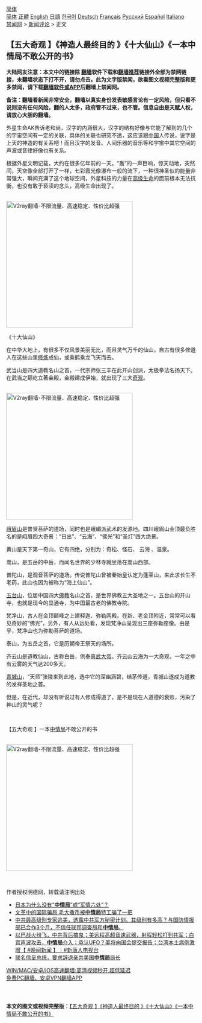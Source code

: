  <!-- 面包屑导航 --> <div class="breadcrumb"><!-- GTranslate: https://gtranslate.io/ -->  <div class="switcher notranslate">  <div class="selected">  <a href="#" onclick="return false;"> 简体</a>  </div>  <div class="option">  <a href="https://www.bannedbook.org" onclick="doGTranslate('zh-CN|zh-CN');jQuery('div.switcher div.selected a').html(jQuery(this).html());return false;" title="简体中文" class="nturl selected"> 简体</a>  <a href="https://www.bannedbook.org/zh-tw/" onclick="doGTranslate('zh-CN|zh-TW');jQuery('div.switcher div.selected a').html(jQuery(this).html());return false;" title="繁體中文" class="nturl"> 正體</a>  <a href="https://www.bannedbook.org/en/" onclick="doGTranslate('zh-CN|en');jQuery('div.switcher div.selected a').html(jQuery(this).html());return false;" title="English" class="nturl"> English</a>  <a href="https://www.bannedbook.org/ja/" onclick="doGTranslate('zh-CN|ja');jQuery('div.switcher div.selected a').html(jQuery(this).html());return false;" title="日本語" class="nturl"> 日語</a>  <a href="https://www.bannedbook.org/ko/" onclick="doGTranslate('zh-CN|ko');jQuery('div.switcher div.selected a').html(jQuery(this).html());return false;" title="한국어" class="nturl"> 한국어</a>  <a href="https://www.bannedbook.org/de/" onclick="doGTranslate('zh-CN|de');jQuery('div.switcher div.selected a').html(jQuery(this).html());return false;" title="Deutsch" class="nturl"> Deutsch</a>  <a href="https://www.bannedbook.org/fr/" onclick="doGTranslate('zh-CN|fr');jQuery('div.switcher div.selected a').html(jQuery(this).html());return false;" title="Français" class="nturl"> Français</a>  <a href="https://www.bannedbook.org/ru/" onclick="doGTranslate('zh-CN|ru');jQuery('div.switcher div.selected a').html(jQuery(this).html());return false;" title="Русский" class="nturl"> Русский</a>  <a href="https://www.bannedbook.org/es/" onclick="doGTranslate('zh-CN|es');jQuery('div.switcher div.selected a').html(jQuery(this).html());return false;" title="Español" class="nturl"> Español</a>  <a href="https://www.bannedbook.org/it/" onclick="doGTranslate('zh-CN|it');jQuery('div.switcher div.selected a').html(jQuery(this).html());return false;" title="Italiano" class="nturl"> Italiano</a>  </div>  </div>      <div class='breadcrumb-sub'><!-- Breadcrumb NavXT 6.3.0 --> <a href="https://www.bannedbook.org/" class="home">禁闻网</a> &gt; <a href="https://www.bannedbook.org/bnews/comments/" class="category">新闻评论</a> &gt; 正文</div></div><h2>【五大奇观 】《神造人最终目的 》《十大仙山》《一本中情局不敢公开的书》</h2> <p class="notice"><b>大陆网友注意：本文中的链接除 <a href="https://github.com/bannedbook/fanqiang" >翻墙</a>软件下载和<a href="https://github.com/killgcd/justmysocks/blob/master/README.md">翻墙推荐</a>链接外全部为禁网链接，未翻墙状态下打不开，请勿点击。此为文字版禁闻，欲看图文视频完整版和更多禁闻，请下载<a href="https://github.com/bannedbook/fanqiang">翻墙软件或APP</a>后翻墙上禁闻网。</p><p>备注：翻墙看新闻非常安全，翻墙以真实身份发表敏感言论有一定风险，但只看不说则没有任何风险，翻的人太多，政府管不过来，也不管。信息自由是天赋人权，请放心大胆的翻墙。</b></p>  <div class="entry"> <p>              <a href="https://i1.wp.com/upload-images-bucket-v64rleca837do.s3.eu-west-1.amazonaws.com/wp-content/uploads/2021/07/22113131/%E6%8D%95%E8%8E%B7-70.png?fit=648%2C389&#038;ssl=1" data-caption=""></a>                            </p> <p>外星生命AK告诉老和尚，汉字的内涵很大，汉字的结构好像与它能了解到的几个的宇宙空间有一定的关联，具体的关联也研究不透，这应该跟<span class='wp_keywordlink_affiliate'><a href="https://www.bannedbook.org/" title="中国" target="_blank">中国</a></span>人传说，说字是上天的神造的有关系吧！而且汉字的发音、人间乐器的音乐等和宇宙中其它空间的声波或音律好像也有关系。</p> <p>根据外星文明记载，大约在很多亿年前的一天。“轰”的一声巨响，惊天动地，突然间，天空像全部打开了一样，七彩霞光像瀑布一般的流下，一种很神圣似的能量非常强大，瞬间充满了这个地球空间，外星科技的力量在<a href="https://www.bannedbook.org/bnews/tag/%E9%AB%98%E7%BA%A7%E7%94%9F%E5%91%BD/" class="st_tag internal_tag" rel="tag" title="标签 高级生命 下的日志">高级生命</a>的面前根本无法抗衡，也没有敢于亵渎的念头，高级生命出现了。</p> <p></p> <p><br/><a href="https://github.com/bannedbook/fanqiang/wiki/V2ray%E6%9C%BA%E5%9C%BA"><img src="https://raw.githubusercontent.com/bannedbook/fanqiang/master/v2ss/images/v2free.jpg" width="336" alt="V2ray翻墙-不限流量、高速稳定、性价比超强"></a><br/></p> <p>《十大仙山》</p> <p>在中华大地上，有很多不仅风景美丽无比，而且灵气万千的仙山，自古有很多修道人在这些山里<span class='wp_keywordlink'><a href="https://www.qi-gong.me/" title="气功修炼网" target="_blank">修炼</a></span>成仙，或乘鹤乘龙飞天而去。</p>  <p>武当山是四大道教名山之首，一代宗师张三丰在此开山创派，太极拳法名扬天下。在武当之巅屹立著金殿，金殿建成伊始，就出现了三大<a href="https://www.bannedbook.org/bnews/tag/%e5%a5%87%e8%a7%82/" class="st_tag internal_tag" rel="tag" title="标签 奇观 下的日志">奇观</a>。</p> <p></p> <p><br/><a href="https://github.com/bannedbook/fanqiang/wiki/V2ray%E6%9C%BA%E5%9C%BA"><img src="https://raw.githubusercontent.com/bannedbook/fanqiang/master/v2ss/images/v2free.jpg" width="336" alt="V2ray翻墙-不限流量、高速稳定、性价比超强"></a><br/></p> <p><a href="https://www.bannedbook.org/bnews/tag/%e5%b3%a8%e7%9c%89%e5%b1%b1/" class="st_tag internal_tag" rel="tag" title="标签 峨眉山 下的日志">峨眉山</a>是普贤菩萨的道场，同时也是峨嵋派武术的发源地。四川峨眉山金顶最负胜名的是峨眉四大奇景：“日出”、“云海”、“佛光”和“圣灯”四大绝景。</p> <p>黄山是天下第一奇山，它有四绝，分别为：奇松、怪石、 云海 、温泉。</p> <p>嵩山，是五岳的中岳，而闻名世界的少林寺就坐落在嵩山西部。</p> <p>普陀山，是观音菩萨的道场。传说普陀山曾被秦始皇认定为蓬莱山，来此求长生不老药，此山也因为被称为“海上仙山”。</p>  <p><a href="https://www.bannedbook.org/bnews/tag/%E4%BA%94%E5%8F%B0%E5%B1%B1/" class="st_tag internal_tag" rel="tag" title="标签 五台山 下的日志">五台山</a>，位居中国四大<span class='wp_keywordlink'><a href="https://www.qi-gong.me/buddhism/" title="佛教" target="_blank">佛教</a></span>名山之首，是世界佛教五大圣地之一。五台​​山的开山寺，也就是现今的显通寺，为中国最古老的佛教寺院。</p> <p>梵净山，古人在金顶颠峰之上建释迦、弥勒两殿。在新、老金顶附近，常常可以看见奇妙的“佛光”，另外，有人从远处看，发现梵净山呈现出三座弥勒座像。由是乎，梵净山也为弥勒菩萨的道场。</p> <p>泰山，为五岳之首，它是历朝帝王祭天的场所。</p> <p>齐云山是道教仙山，古称白岳，供奉<a href="https://www.bannedbook.org/bnews/tag/%E7%9C%9F%E6%AD%A6%E5%A4%A7%E5%B8%9D/" class="st_tag internal_tag" rel="tag" title="标签 真武大帝 下的日志">真武大帝</a>。齐云山云海为一大奇观，一年之中有云雾的天气达200多天。</p> <p><a href="https://www.bannedbook.org/bnews/tag/%E9%9D%92%E5%9F%8E%E5%B1%B1/" class="st_tag internal_tag" rel="tag" title="标签 青城山 下的日志">青城山</a>，“天师”张陵来到此地，选中它的深幽涵碧，结茅传道，青城山遂成为道教的发祥圣地之首。</p> <p>但是，在近代，却没有听说过有人修成得道了，是不是现在人道德的衰败，污染了神山的灵气呢？</p> <p>&nbsp;</p>  <p>【五大奇观 】一本<a href="https://www.bannedbook.org/bnews/tag/%e4%b8%ad%e6%83%85%e5%b1%80/" class="st_tag internal_tag" rel="tag" title="标签 中情局 下的日志">中情局</a>不敢公开的书</p> <p></p> <p><br/><a href="https://github.com/bannedbook/fanqiang/wiki/V2ray%E6%9C%BA%E5%9C%BA"><img src="https://raw.githubusercontent.com/bannedbook/fanqiang/master/v2ss/images/v2free.jpg" width="336" alt="V2ray翻墙-不限流量、高速稳定、性价比超强"></a><br/></p> <p>&nbsp;</p> <p>作者授权明德网，转载请注明出处</p> <ul class='op-related-articles' title='相关阅读'> <li><a href='https://www.bannedbook.org/bnews/comments/20210705/1580943.html' target='_blank'>日本为什么没有“<b>中情局</b>”或“军情六处”？</a></li> <li><a href='https://www.bannedbook.org/bnews/cnnews/20210615/1567125.html' target='_blank'>文革中的国际骗局 毛大撒币被<b>中情局</b>特工骗了一把</a></li> <li><a href='https://www.bannedbook.org/bnews/comments/20210607/1561869.html' target='_blank'>中共最高级别专家逃美，透露中共军方秘密计划。其级别有多高？与国防情报部已合作3个月，不信任联邦调查局和<b>中情局</b>。</a></li> <li><a href='https://www.bannedbook.org/bnews/bannedvideo/20210518/1548619.html' target='_blank'>以巴战火纷飞，中共背后搞鬼；美远程高超音速武器，射程轻松打到共军；白宫声波攻击，<b>中情局</b>介入；承认UFO？美将向国会提交报告；台湾本土病例激增【 #晚间新闻 】｜#新唐人电视台</a></li> <li><a href='https://www.bannedbook.org/bnews/comments/20210513/1545854.html' target='_blank'>联名信呈总统，要求辞退亲共美国<b>中情局</b>局长</a></li> </ul> <p class="texttj"> <a href="https://github.com/bannedbook/fanqiang/wiki/V2ray%E6%9C%BA%E5%9C%BA" target="_blank">WIN/MAC/安卓/iOS高速翻墙:高清视频秒开,超低延迟</a><br/> <a href="https://github.com/bannedbook/fanqiang/wiki/%E7%A6%81%E9%97%BB%E7%BD%91%E5%AE%89%E5%8D%93%E7%BF%BB%E5%A2%99%E6%96%B0%E9%97%BBAPP" target="_blank">免费PC翻墙、安卓VPN翻墙APP</a></p><p>&nbsp;</p> <a name='sharetosocial'></a>  <div style="margin-bottom:5px;padding-bottom:5px;clear:both"> <div id="archive-pix-1" class="banner-ads"> <!-- AuctionX Display platform tag START --> <div id="26318x728x90x621x_ADSLOT2" clicktrack="%%CLICK_URL_ESC%%"></div> <!-- AuctionX Display platform tag END --> </div> <div id="archive-pix-2" class="banner-ads"> <!-- AuctionX Display platform tag START --> <div id="26315x300x250x621x_ADSLOT2" clicktrack="%%CLICK_URL_ESC%%"></div> <!-- AuctionX Display platform tag END --> </div> </div>  <div id="archive-pix-1" class="banner-ads"> <!-- AuctionX Display platform tag START --> <div id="26318x728x90x621x_ADSLOT3" clicktrack="%%CLICK_URL_ESC%%"></div> <!-- AuctionX Display platform tag END --> </div> <div><b>本文的图文或视频完整版</b>：<a href='https://www.bannedbook.org/bnews/comments/20210722/1592174.html'>【五大奇观 】《神造人最终目的 》《十大仙山》《一本中情局不敢公开的书》</a></div>  </div><!--END ENTRY--> 
